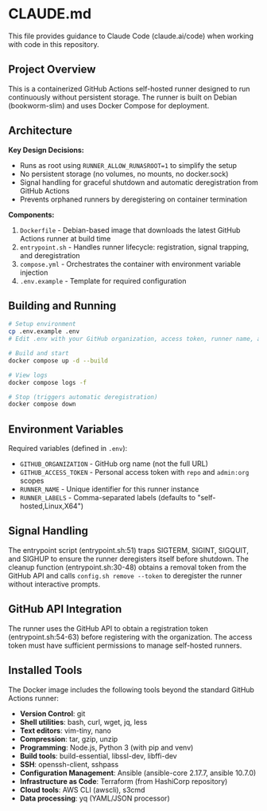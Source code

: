 # CLAUDE.md

This file provides guidance to Claude Code (claude.ai/code) when working with code in this repository.

## Project Overview

This is a containerized GitHub Actions self-hosted runner designed to run continuously without persistent storage. The runner is built on Debian (bookworm-slim) and uses Docker Compose for deployment.

## Architecture

**Key Design Decisions:**
- Runs as root using `RUNNER_ALLOW_RUNASROOT=1` to simplify the setup
- No persistent storage (no volumes, no mounts, no docker.sock)
- Signal handling for graceful shutdown and automatic deregistration from GitHub Actions
- Prevents orphaned runners by deregistering on container termination

**Components:**
1. `Dockerfile` - Debian-based image that downloads the latest GitHub Actions runner at build time
2. `entrypoint.sh` - Handles runner lifecycle: registration, signal trapping, and deregistration
3. `compose.yml` - Orchestrates the container with environment variable injection
4. `.env.example` - Template for required configuration

## Building and Running

```bash
# Setup environment
cp .env.example .env
# Edit .env with your GitHub organization, access token, runner name, and labels

# Build and start
docker compose up -d --build

# View logs
docker compose logs -f

# Stop (triggers automatic deregistration)
docker compose down
```

## Environment Variables

Required variables (defined in `.env`):
- `GITHUB_ORGANIZATION` - GitHub org name (not the full URL)
- `GITHUB_ACCESS_TOKEN` - Personal access token with `repo` and `admin:org` scopes
- `RUNNER_NAME` - Unique identifier for this runner instance
- `RUNNER_LABELS` - Comma-separated labels (defaults to "self-hosted,Linux,X64")

## Signal Handling

The entrypoint script (entrypoint.sh:51) traps SIGTERM, SIGINT, SIGQUIT, and SIGHUP to ensure the runner deregisters itself before shutdown. The cleanup function (entrypoint.sh:30-48) obtains a removal token from the GitHub API and calls `config.sh remove --token` to deregister the runner without interactive prompts.

## GitHub API Integration

The runner uses the GitHub API to obtain a registration token (entrypoint.sh:54-63) before registering with the organization. The access token must have sufficient permissions to manage self-hosted runners.

## Installed Tools

The Docker image includes the following tools beyond the standard GitHub Actions runner:
- **Version Control**: git
- **Shell utilities**: bash, curl, wget, jq, less
- **Text editors**: vim-tiny, nano
- **Compression**: tar, gzip, unzip
- **Programming**: Node.js, Python 3 (with pip and venv)
- **Build tools**: build-essential, libssl-dev, libffi-dev
- **SSH**: openssh-client, sshpass
- **Configuration Management**: Ansible (ansible-core 2.17.7, ansible 10.7.0)
- **Infrastructure as Code**: Terraform (from HashiCorp repository)
- **Cloud tools**: AWS CLI (awscli), s3cmd
- **Data processing**: yq (YAML/JSON processor)
